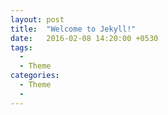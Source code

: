 ```yaml
---
layout: post
title:  "Welcome to Jekyll!"
date:   2016-02-08 14:20:00 +0530
tags:
  -
  - Theme
categories:
  - Theme
  -
---
```

